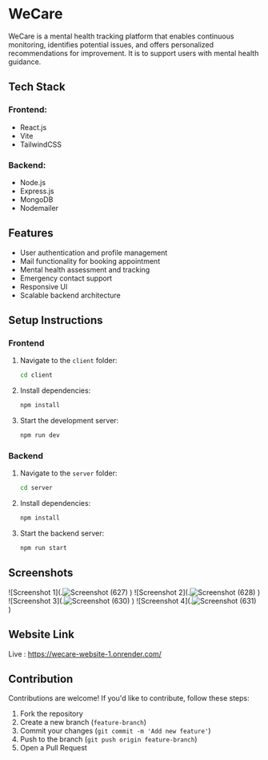 # WeCare

WeCare is a mental health tracking platform that enables continuous monitoring, identifies potential issues, and offers personalized recommendations for improvement. It is to support users with mental health guidance.

## Tech Stack

### Frontend:
- React.js
- Vite
- TailwindCSS

### Backend:
- Node.js
- Express.js
- MongoDB
- Nodemailer

## Features

- User authentication and profile management
- Mail functionality for booking appointment
- Mental health assessment and tracking
- Emergency contact support
- Responsive UI
- Scalable backend architecture

## Setup Instructions

### Frontend
1. Navigate to the `client` folder:
   ```sh
   cd client
   ```
2. Install dependencies:
   ```sh
   npm install
   ```
3. Start the development server:
   ```sh
   npm run dev
   ```

### Backend
1. Navigate to the `server` folder:
   ```sh
   cd server
   ```
2. Install dependencies:
   ```sh
   npm install
   ```
3. Start the backend server:
   ```sh
   npm run start
   ```

## Screenshots
![Screenshot 1](.![Screenshot (627)](https://github.com/user-attachments/assets/f2a2ebcd-a730-4dc8-932e-096185b8f3f3)
)
![Screenshot 2](.![Screenshot (628)](https://github.com/user-attachments/assets/1f64457e-9045-4319-94f1-bae17dab97d0)
)
![Screenshot 3](.![Screenshot (630)](https://github.com/user-attachments/assets/bb9d2ecb-1228-418e-bc0a-500ef4e9853a)
)
![Screenshot 4](.![Screenshot (631)](https://github.com/user-attachments/assets/10ea1b33-428a-466a-b75c-8fe6aac00cd5)
)

## Website Link 

Live : https://wecare-website-1.onrender.com/


## Contribution
Contributions are welcome! If you'd like to contribute, follow these steps:
1. Fork the repository
2. Create a new branch (`feature-branch`)
3. Commit your changes (`git commit -m 'Add new feature'`)
4. Push to the branch (`git push origin feature-branch`)
5. Open a Pull Request

